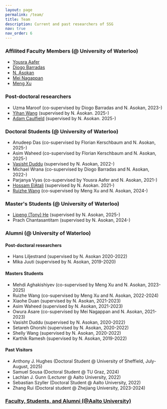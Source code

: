```yaml
---
layout: page
permalink: /team/
title: Team
description: Current and past researchers of SSG
nav: true
nav_order: 6
---
```


### Affilited Faculty Members (@ University of Waterloo)

- [Yousra Aafer](https://cs.uwaterloo.ca/~yaafer/)
- [Diogo Barradas](https://cs.uwaterloo.ca/~dbarrada/)
- [N. Asokan](https://asokan.org/asokan/)
- [Mei Nagappan](https://cs.uwaterloo.ca/~m2nagapp/)
- [Meng Xu](https://cs.uwaterloo.ca/~m285xu/)

### Post-doctoral researchers
- Uzma Maroof (co-supervised by Diogo Barradas and N. Asokan, 2023-)
- [Yihan Wang](https://yihan-wang.com/) (supervised by N. Asokan. 2025-)
- [Adam Caulfield](https://adamicaulfield.github.io/) (supervised by N. Asokan. 2025-)

### Doctoral Students (@ University of Waterloo)

- Anudeep Das (co-supervised by Florian Kerschbaum and N. Asokan, 2025-)
- Asim Waheed (co-supervised by Florian Kerschbaum and N. Asokan, 2025-)
- [Vasisht Duddu](https://vasishtduddu.github.io/) (supervised by N. Asokan, 2022-)
- Michael Wrana (co-supervised by Diogo Barradas and N. Asokan, 2022-)
- Parjanya Vyas (co-supervised by Yousra Aafer and N. Asokan, 2021-)
- [Hossam ElAtali](https://elatalhm.github.io/) (supervised by N. Asokan. 2021-)
- [Ruizhe Wang](https://ruizhe-w.github.io/) (co-supervised by Meng Xu and N. Asokan, 2024-)

### Master's Students (@ University of Waterloo)

- [Lipeng (Tony) He](https://lipeng.ac) (supervised by N. Asokan, 2025-)
- Prach Chantasantitam (supervised by N. Asokan, 2024-)

### Alumni (@ University of Waterloo)

#### Post-doctoral researchers
- Hans Liljestrand (supervised by N. Asokan 2020-2022)
- Mika Juuti (supervised by N. Asokan, 2019-2020)

#### Masters Students

- Mehdi Aghakishiyev (co-supervised by Meng Xu and N. Asokan, 2023-2025)
- Ruizhe Wang (co-supervised by Meng Xu and N. Asokan, 2022-2024)
- Xiaohe Duan (supervised by N. Asokan, 2021-2023)
- Asim Waheed (supervised by N. Asokan, 2021-2023)
- Owura Asare (co-supervised by Mei Nagappan and N. Asokan, 2021-2023)
- Vasisht Duddu (supervised by N. Asokan, 2020-2022)
- Setareh Ghorshi (supervised by N. Asokan, 2020-2022)
- Shelly Wang (supervised by N. Asokan, 2020-2022)
- Karthik Ramesh (supervised by N. Asokan, 2019-2022)

#### Past Visitors

- Anthony J. Hughes (Doctoral Student @ University of Sheffield, July-August, 2025)
- Samuel Sousa (Doctoral Student @ TU Graz, 2024)
- Lachlan J. Gunn (Lecturer @ Aalto University, 2022)
- Sebastian Szyller (Doctoral Student @ Aalto University, 2022)
- Zhang Rui (Doctoral student @ Zhejiang University, 2023-2024)

### [Faculty, Students, and Alumni (@Aalto University)](https://ssg.aalto.fi/people/)

